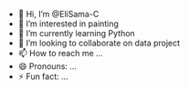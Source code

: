 - 👋 Hi, I’m @EliSama-C
- 👀 I’m interested in painting
- 🌱 I’m currently learning Python
- 💞️ I’m looking to collaborate on data project
- 📫 How to reach me ...
- 😄 Pronouns: ...
- ⚡ Fun fact: ...

<!---
EliSama-C/EliSama-C is a ✨ special ✨ repository because its `README.md` (this file) appears on your GitHub profile.
You can click the Preview link to take a look at your changes.
--->
